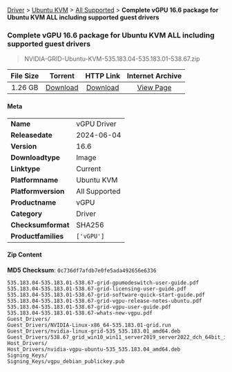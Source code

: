 
[Driver](/README.md)  >  [Ubuntu KVM](/index/Driver/Ubuntu_KVM.md)  >  [All Supported](/index/Driver/Ubuntu_KVM/All_Supported.md)  >  **Complete vGPU 16.6 package for Ubuntu KVM ALL including supported guest drivers**


###    Complete vGPU 16.6 package for Ubuntu KVM ALL including supported guest drivers

> NVIDIA-GRID-Ubuntu-KVM-535.183.04-535.183.01-538.67.zip   


| **File Size** | **Torrent**  | **HTTP Link** | **Internet Archive** |
|:-------------:|:------------:|:-------------:|:--------------------:|
| 1.26 GB |  [Download](https://archive.org/download/nvgpu_NVIDIA-GRID-Ubuntu-KVM-535.183.04-535.183.01-538.67.zip/nvgpu_NVIDIA-GRID-Ubuntu-KVM-535.183.04-535.183.01-538.67.zip_archive.torrent)       | [Download](https://archive.org/compress/nvgpu_NVIDIA-GRID-Ubuntu-KVM-535.183.04-535.183.01-538.67.zip) | [View Page](https://archive.org/details/nvgpu_NVIDIA-GRID-Ubuntu-KVM-535.183.04-535.183.01-538.67.zip)       |

#### Meta

<table>
<tr><td><strong>Name</strong></td><td>vGPU Driver</td></tr>
<tr><td><strong>Releasedate</strong></td><td>2024-06-04</td></tr>
<tr><td><strong>Version</strong></td><td>16.6</td></tr>
<tr><td><strong>Downloadtype</strong></td><td>Image</td></tr>
<tr><td><strong>Linktype</strong></td><td>Current</td></tr>
<tr><td><strong>Platformname</strong></td><td>Ubuntu KVM</td></tr>
<tr><td><strong>Platformversion</strong></td><td>All Supported</td></tr>
<tr><td><strong>Productname</strong></td><td>vGPU</td></tr>
<tr><td><strong>Category</strong></td><td>Driver</td></tr>
<tr><td><strong>Checksumformat</strong></td><td>SHA256</td></tr>
<tr><td><strong>Productfamilies</strong></td><td><code>['vGPU']</code></td></tr>
</table>

#### Zip Content

**MD5 Checksum**: `0c736df7afdb7e0fe5ada492656e6336`

```text
535.183.04-535.183.01-538.67-grid-gpumodeswitch-user-guide.pdf
535.183.04-535.183.01-538.67-grid-licensing-user-guide.pdf
535.183.04-535.183.01-538.67-grid-software-quick-start-guide.pdf
535.183.04-535.183.01-538.67-grid-vgpu-release-notes-ubuntu.pdf
535.183.04-535.183.01-538.67-grid-vgpu-user-guide.pdf
535.183.04-535.183.01-538.67-whats-new-vgpu.pdf
Guest_Drivers/
Guest_Drivers/NVIDIA-Linux-x86_64-535.183.01-grid.run
Guest_Drivers/nvidia-linux-grid-535_535.183.01_amd64.deb
Guest_Drivers/538.67_grid_win10_win11_server2019_server2022_dch_64bit_international.exe
Host_Drivers/
Host_Drivers/nvidia-vgpu-ubuntu-535_535.183.04_amd64.deb
Signing_Keys/
Signing_Keys/vgpu_debian_publickey.pub
```